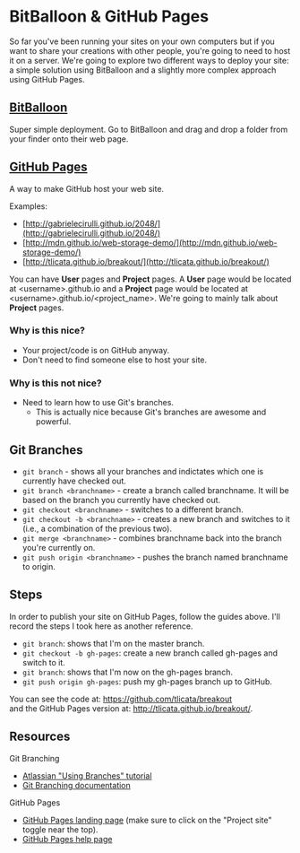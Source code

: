 BitBalloon & GitHub Pages
=========================

So far you've been running your sites on your own computers but if
you want to share your creations with other people, you're going to
need to host it on a server.  We're going to explore two different
ways to deploy your site: a simple solution using BitBalloon and a
slightly more complex approach using GitHub Pages.

[BitBalloon](https://www.bitballoon.com/)
----------

Super simple deployment. Go to BitBalloon and drag and drop a folder
from your finder onto their web page.

[GitHub Pages](https://pages.github.com/)
------------

A way to make GitHub host your web site.

Examples:

- [http://gabrielecirulli.github.io/2048/](http://gabrielecirulli.github.io/2048/)
- [http://mdn.github.io/web-storage-demo/](http://mdn.github.io/web-storage-demo/)
- [http://tlicata.github.io/breakout/](http://tlicata.github.io/breakout/)

You can have __User__ pages and __Project__ pages. A __User__ page
would be located at \<username\>.github.io and a __Project__ page would
be located at \<username\>.github.io/\<project_name\>. We're going to
mainly talk about __Project__ pages.

### Why is this nice?

- Your project/code is on GitHub anyway.
- Don't need to find someone else to host your site.

### Why is this not nice?

- Need to learn how to use Git's branches.
    - This is actually nice because Git's branches are awesome and powerful.

Git Branches
------------

- `git branch` - shows all your branches and indictates which one is
currently have checked out.
- `git branch <branchname>` - create a branch called branchname. It
will be based on the branch you currently have checked out.
- `git checkout <branchname>` - switches to a different branch.
- `git checkout -b <branchname>` - creates a new branch and switches
to it (i.e., a combination of the previous two).
- `git merge <branchname>` - combines branchname back into the branch
you're currently on.
- `git push origin <branchname>` - pushes the branch named branchname
to origin.

Steps
-----

In order to publish your site on GitHub Pages, follow the guides
above. I'll record the steps I took here as another reference.

- `git branch`: shows that I'm on the master branch.
- `git checkout -b gh-pages`: create a new branch called gh-pages and
switch to it.
- `git branch`: shows that I'm now on the gh-pages branch.
- `git push origin gh-pages`: push my gh-pages branch up to GitHub.

You can see the code at: https://github.com/tlicata/breakout  
and the GitHub Pages version at: http://tlicata.github.io/breakout/.

Resources
---------

Git Branching

* [Atlassian "Using Branches" tutorial](https://www.atlassian.com/git/tutorials/using-branches)
* [Git Branching documentation](http://git-scm.com/book/en/v1/Git-Branching)

GitHub Pages

* [GitHub Pages landing page](https://pages.github.com/) (make sure to click on
  the "Project site" toggle near the top).
* [GitHub Pages help page](https://help.github.com/categories/github-pages-basics/)
